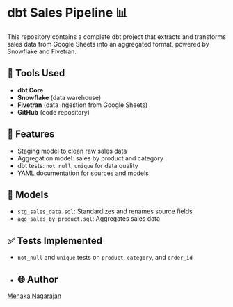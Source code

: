 # dbt Sales Pipeline 📊

This repository contains a complete dbt project that extracts and transforms sales data from Google Sheets into an aggregated format, powered by Snowflake and Fivetran.

## 🔧 Tools Used
- **dbt Core**
- **Snowflake** (data warehouse)
- **Fivetran** (data ingestion from Google Sheets)
- **GitHub** (code repository)

## 🚀 Features
- Staging model to clean raw sales data
- Aggregation model: sales by product and category
- dbt tests: `not_null`, `unique` for data quality
- YAML documentation for sources and models

## 📂 Models
- `stg_sales_data.sql`: Standardizes and renames source fields
- `agg_sales_by_product.sql`: Aggregates sales data

## ✅ Tests Implemented
- `not_null` and `unique` tests on `product`, `category`, and `order_id`

- ## 🌐 Author
[Menaka Nagarajan](https://www.linkedin.com/in/menakanagarajan/)
